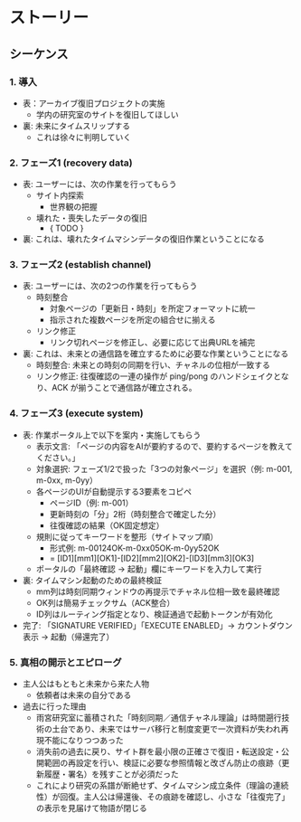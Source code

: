 # ストーリー

## シーケンス

### 1. 導入

- 表：アーカイブ復旧プロジェクトの実施
  - 学内の研究室のサイトを復旧してほしい
- 裏: 未来にタイムスリップする
  - これは徐々に判明していく

### 2. フェーズ1 (recovery data)

- 表: ユーザーには、次の作業を行ってもらう
  - サイト内探索
    - 世界観の把握
  - 壊れた・喪失したデータの復旧
    - { TODO }
- 裏: これは、壊れたタイムマシンデータの復旧作業ということになる

### 3. フェーズ2 (establish channel)

- 表: ユーザーには、次の2つの作業を行ってもらう
  - 時刻整合
    - 対象ページの「更新日・時刻」を所定フォーマットに統一
    - 指示された複数ページを所定の組合せに揃える
  - リンク修正
    - リンク切れページを修正し、必要に応じて出典URLを補完
- 裏: これは、未来との通信路を確立するために必要な作業ということになる
  - 時刻整合: 未来との時刻の同期を行い、チャネルの位相が一致する
  - リンク修正: 往復確認の一連の操作が ping/pong のハンドシェイクとなり、ACK が揃うことで通信路が確立される。

### 4. フェーズ3 (execute system)

- 表: 作業ポータル上で以下を案内・実施してもらう
  - 表示文言: 「ページの内容をAIが要約するので、要約するページを教えてください。」
  - 対象選択: フェーズ1/2で扱った「3つの対象ページ」を選択（例: m-001, m-0xx, m-0yy）
  - 各ページのUIが自動提示する3要素をコピペ
    - ページID（例: m-001）
    - 更新時刻の「分」2桁（時刻整合で確定した分）
    - 往復確認の結果（OK固定想定）
  - 規則に従ってキーワードを整形（サイトマップ順）
    - 形式例: m-00124OK-m-0xx05OK-m-0yy52OK
    - = [ID1][mm1][OK1]-[ID2][mm2][OK2]-[ID3][mm3][OK3]
  - ポータルの「最終確認 → 起動」欄にキーワードを入力して実行
- 裏: タイムマシン起動のための最終検証
  - mm列は時刻同期ウィンドウの再提示でチャネル位相一致を最終確認
  - OK列は簡易チェックサム（ACK整合）
  - ID列はルーティング指定となり、検証通過で起動トークンが有効化
- 完了: 「SIGNATURE VERIFIED」「EXECUTE ENABLED」→ カウントダウン表示 → 起動（帰還完了）

### 5. 真相の開示とエピローグ

- 主人公はもともと未来から来た人物
  - 依頼者は未来の自分である
- 過去に行った理由
  - 雨宮研究室に蓄積された「時刻同期／通信チャネル理論」は時間遡行技術の土台であり、未来ではサーバ移行と制度変更で一次資料が失われ再現不能になりつつあった
  - 消失前の過去に戻り、サイト群を最小限の正確さで復旧・転送設定・公開範囲の再設定を行い、検証に必要な参照情報と改ざん防止の痕跡（更新履歴・署名）を残すことが必須だった
  - これにより研究の系譜が断絶せず、タイムマシン成立条件（理論の連続性）が回復。主人公は帰還後、その痕跡を確認し、小さな「往復完了」の表示を見届けて物語が閉じる

